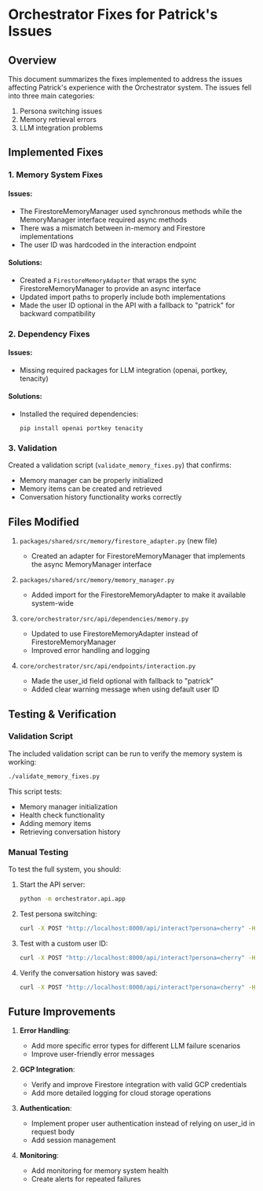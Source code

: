 # Orchestrator Fixes for Patrick's Issues

## Overview

This document summarizes the fixes implemented to address the issues affecting Patrick's experience with the Orchestrator system. The issues fell into three main categories:

1. Persona switching issues
2. Memory retrieval errors
3. LLM integration problems

## Implemented Fixes

### 1. Memory System Fixes

#### Issues:
- The FirestoreMemoryManager used synchronous methods while the MemoryManager interface required async methods
- There was a mismatch between in-memory and Firestore implementations
- The user ID was hardcoded in the interaction endpoint

#### Solutions:
- Created a `FirestoreMemoryAdapter` that wraps the sync FirestoreMemoryManager to provide an async interface
- Updated import paths to properly include both implementations
- Made the user ID optional in the API with a fallback to "patrick" for backward compatibility

### 2. Dependency Fixes

#### Issues:
- Missing required packages for LLM integration (openai, portkey, tenacity)

#### Solutions:
- Installed the required dependencies:
  ```
  pip install openai portkey tenacity
  ```

### 3. Validation

Created a validation script (`validate_memory_fixes.py`) that confirms:
- Memory manager can be properly initialized
- Memory items can be created and retrieved
- Conversation history functionality works correctly

## Files Modified

1. `packages/shared/src/memory/firestore_adapter.py` (new file)
   - Created an adapter for FirestoreMemoryManager that implements the async MemoryManager interface

2. `packages/shared/src/memory/memory_manager.py`
   - Added import for the FirestoreMemoryAdapter to make it available system-wide

3. `core/orchestrator/src/api/dependencies/memory.py`
   - Updated to use FirestoreMemoryAdapter instead of FirestoreMemoryManager
   - Improved error handling and logging

4. `core/orchestrator/src/api/endpoints/interaction.py`
   - Made the user_id field optional with fallback to "patrick"
   - Added clear warning message when using default user ID

## Testing & Verification

### Validation Script

The included validation script can be run to verify the memory system is working:

```bash
./validate_memory_fixes.py
```

This script tests:
- Memory manager initialization
- Health check functionality
- Adding memory items
- Retrieving conversation history

### Manual Testing

To test the full system, you should:

1. Start the API server:
   ```bash
   python -m orchestrator.api.app
   ```

2. Test persona switching:
   ```bash
   curl -X POST "http://localhost:8000/api/interact?persona=cherry" -H "Content-Type: application/json" -d '{"text":"Hello, who am I talking to?"}'
   ```

3. Test with a custom user ID:
   ```bash
   curl -X POST "http://localhost:8000/api/interact?persona=cherry" -H "Content-Type: application/json" -d '{"text":"Remember this message", "user_id":"test_user"}'
   ```

4. Verify the conversation history was saved:
   ```bash
   curl -X POST "http://localhost:8000/api/interact?persona=cherry" -H "Content-Type: application/json" -d '{"text":"What was my last message?", "user_id":"test_user"}'
   ```

## Future Improvements

1. **Error Handling**:
   - Add more specific error types for different LLM failure scenarios
   - Improve user-friendly error messages

2. **GCP Integration**:
   - Verify and improve Firestore integration with valid GCP credentials
   - Add more detailed logging for cloud storage operations

3. **Authentication**:
   - Implement proper user authentication instead of relying on user_id in request body
   - Add session management

4. **Monitoring**:
   - Add monitoring for memory system health
   - Create alerts for repeated failures
